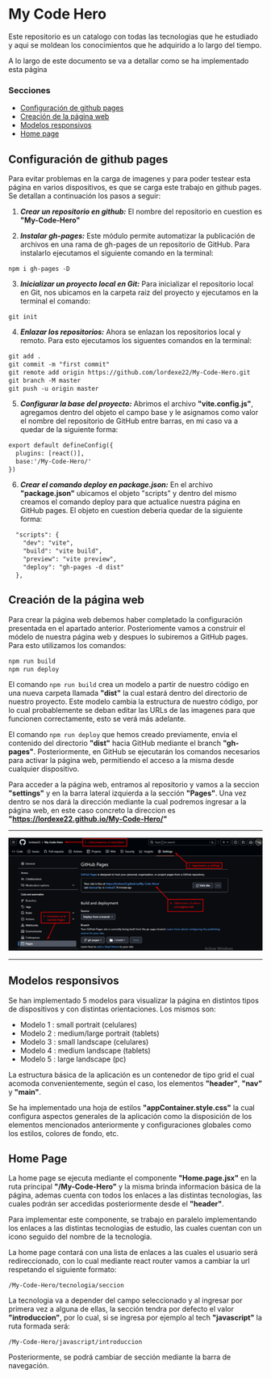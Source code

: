 # My Code Hero
Este repositorio es un catalogo con todas las tecnologias que he estudiado y aqui se moldean los conocimientos que he adquirido a lo largo del tiempo.

A lo largo de este documento se va a detallar como se ha implementado esta página

### Secciones
* <a href="#t1">Configuración de github pages</a>
* <a href="#t2">Creación de la página web</a>
* <a href="#t3">Modelos responsivos</a>
* <a href="#t4">Home page</a>


<div id="t1"></div>

## **Configuración de github pages**
Para evitar problemas en la carga de imagenes y para poder testear esta página en varios dispositivos, es que se carga este trabajo en github pages. Se detallan a continuación los pasos a seguir:

1. ***Crear un repositorio en github:*** El nombre del repositorio en cuestion es **"My-Code-Hero"**

2. ***Instalar gh-pages:*** Este módulo permite automatizar la publicación de archivos en una rama de gh-pages de un repositorio de GitHub. Para instalarlo ejecutamos el siguiente comando en la terminal: 
```
npm i gh-pages -D
```

 3. ***Inicializar un proyecto local en Git:*** Para inicializar el repositorio local en Git, nos ubicamos en la carpeta raiz del proyecto y ejecutamos en la terminal el comando:
 ```
 git init
 ```

 4. ***Enlazar los repositorios:*** Ahora se enlazan los repositorios local y remoto. Para esto ejecutamos los siguentes comandos en la terminal:
 ```git
git add .
git commit -m "first commit"
git remote add origin https://github.com/lordexe22/My-Code-Hero.git
git branch -M master
git push -u origin master
 ```

5. ***Configurar la base del proyecto:*** Abrimos el archivo **"vite.config.js"**, agregamos dentro del objeto el campo base y le asignamos como valor el nombre del repositorio de GitHub entre barras, en mi caso va a quedar de la siguiente forma:
```
export default defineConfig({
  plugins: [react()],
  base:'/My-Code-Hero/'
})
```

6. ***Crear el comando deploy en package.json:*** En el archivo **"package.json"** ubicamos el objeto "scripts" y dentro del mismo creamos el comando deploy para que actualice nuestra página en GitHub pages. El objeto en cuestion deberia quedar de la siguiente forma:
```
  "scripts": {
    "dev": "vite",
    "build": "vite build",
    "preview": "vite preview",
    "deploy": "gh-pages -d dist"
  },
  ```

<div id="t2"></div>

## Creación de la página web
Para crear la página web debemos haber completado la configuración presentada en el apartado anterior. Posteriomente vamos a construir el módelo de nuestra página web y despues lo subiremos a GitHub pages. Para esto utilizamos los comandos:
```
npm run build
npm run deploy 
```
El comando `npm run build` crea un modelo a partir de nuestro código en una nueva carpeta llamada **"dist"** la cual estará dentro del directorio de nuestro proyecto. Este modelo cambia la estructura de nuestro código, por lo cual probablemente se deban editar las URLs de las imagenes para que funcionen correctamente, esto se verá más adelante.

El comando `npm run deploy` que hemos creado previamente, envia el contenido del directorio **"dist"** hacia GitHub mediante el branch **"gh-pages"**. Posteriormente, en GitHub se ejecutarán los comandos necesarios para activar la página web, permitiendo el acceso a la misma desde cualquier dispositivo.

Para acceder a la página web, entramos al repositorio y vamos a la seccion **"settings"** y en la barra lateral izquierda a la sección **"Pages"**. Una vez dentro se nos dará la dirección mediante la cual podremos ingresar a la página web, en este caso concreto la direccion es **"https://lordexe22.github.io/My-Code-Hero/"**

___

![readme-img1.png](./public/readme-img1.png)
___

<div id="t3"></div>

## Modelos responsivos

Se han implementado 5 modelos para visualizar la página en distintos tipos de dispositivos y con distintas orientaciones. Los mismos son:
* Modelo 1 : small portrait (celulares)
* Modelo 2 : medium/large portrait (tablets)
* Modelo 3 : small landscape (celulares)
* Modelo 4 : medium landscape (tablets)
* Modelo 5 : large landscape (pc)

La estructura básica de la aplicación es un contenedor de tipo grid el cual acomoda convenientemente, según el caso, los elementos **"header"**, **"nav"** y **"main"**.

Se ha implementado una hoja de estilos **"appContainer.style.css"** la cual configura aspectos generales de la aplicación como la disposición de los elementos mencionados anteriormente y configuraciones globales como los estilos, colores de fondo, etc. 



<div id="t4"></div>

## Home Page 

La home page se ejecuta mediante el componente **"Home.page.jsx"** en la ruta principal **"/My-Code-Hero"** y la misma brinda informacion básica de la página, ademas cuenta con todos los enlaces a las distintas tecnologias, las cuales podrán ser accedidas posteriormente desde el **"header"**.

Para implementar este componente, se trabajo en paralelo implementando los enlaces a las distintas tecnologias de estudio, las cuales cuentan con un icono seguido del nombre de la tecnologia.

La home page contará con una lista de enlaces a las cuales el usuario será redireccionado, con lo cual mediante react router vamos a cambiar la url respetando el siguiente formato:
```
/My-Code-Hero/tecnologia/seccion
```
La tecnologia va a depender del campo seleccionado y al ingresar por primera vez a alguna de ellas, la sección tendra por defecto el valor **"introduccion"**, por lo cual, si se ingresa por ejemplo al tech **"javascript"** la ruta formada será:
```
/My-Code-Hero/javascript/introduccion
```
Posteriormente, se podrá cambiar de sección mediante la barra de navegación.
